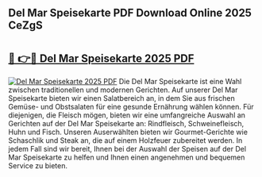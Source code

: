 ## Del Mar Speisekarte PDF Download Online 2025 CeZgS

# <h2><a href="http://gc7kcen.nevu.top/?p=Del+Mar+Speisekarte">🔗 👉🔴 Del Mar Speisekarte 2025 PDF</a></h2>

[![Del Mar Speisekarte 2025 PDF](https://i.imgur.com/dBaPXMq.png)](http://gc7kcen.nevu.top/?p=Del+Mar+Speisekarte)
Die Del Mar Speisekarte ist eine Wahl zwischen traditionellen und modernen Gerichten. Auf unserer Del Mar Speisekarte bieten wir einen Salatbereich an, in dem Sie aus frischen Gemüse- und Obstsalaten für eine gesunde Ernährung wählen können. Für diejenigen, die Fleisch mögen, bieten wir eine umfangreiche Auswahl an Gerichten auf der Del Mar Speisekarte an: Rindfleisch, Schweinefleisch, Huhn und Fisch. Unseren Auserwählten bieten wir Gourmet-Gerichte wie Schaschlik und Steak an, die auf einem Holzfeuer zubereitet werden. In jedem Fall sind wir bereit, Ihnen bei der Auswahl der Speisen auf der Del Mar Speisekarte zu helfen und Ihnen einen angenehmen und bequemen Service zu bieten.
